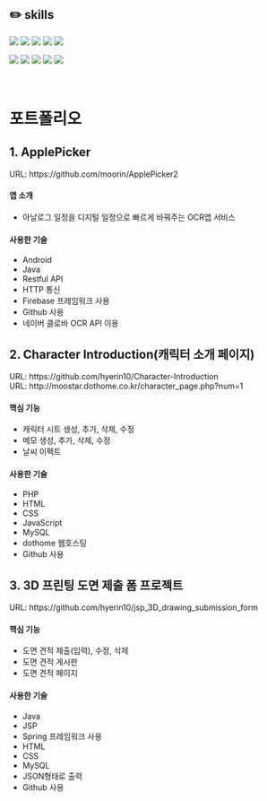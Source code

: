 <h2>✏️ skills</h2>
<div height="30px"></div>
<code><img src="https://img.shields.io/badge/JAVA-007396?style=flat&logo=JAVA&logoColor=white"/></code>
<code><img src="https://img.shields.io/badge/Python-3776AB?style=flat&logo=Python&logoColor=white"/></code>
<code><img src="https://img.shields.io/badge/HTML5-E34F26?style=flat&logo=HTML5&logoColor=white"/></code>
<code><img src="https://img.shields.io/badge/CSS3-1572B6?style=flat&logo=CSS3&logoColor=white"/></code>
<code><img src="https://img.shields.io/badge/JavaScript-F7DF1E?style=flat&logo=JavaScript&logoColor=white"/></code>

<code><img src="https://img.shields.io/badge/JSON-000000?style=flat&logo=JSON&logoColor=white"/></code>
<code><img src="https://img.shields.io/badge/RestfulAPI-ff8b00?style=flat&logo=RestfulAPI&logoColor=white"/></code>
<code><img src="https://img.shields.io/badge/MariaDB-003545?style=flat&logo=MariaDB&logoColor=white"/></code>
<code><img src="https://img.shields.io/badge/MySQL-4479A1?style=flat&logo=MySQL&logoColor=white"/></code>
<code><img src="https://img.shields.io/badge/Oracle-F80000?style=flat&logo=Oracle&logoColor=white"/></code>
<br>
<br>
<br>
<h1>포트폴리오</h1>
  
<h2>1. ApplePicker</h2>
URL: https://github.com/moorin/ApplePicker2
<h4>앱 소개</h4>
<ul>
  <li>아날로그 일정을 디지털 일정으로 빠르게 바꿔주는 OCR앱 서비스</li>
</ul>

<h4>사용한 기술</h4>
<ul>
  <li>Android</li>
  <li>Java</li>
  <li>Restful API</li>
  <li>HTTP 통신</li>
  <li>Firebase 프레임워크 사용</li>
  <li>Github 사용</li>
  <li>네이버 클로바 OCR API 이용</li>
</ul>


<h2>2. Character Introduction(캐릭터 소개 페이지)</h2>
URL: https://github.com/hyerin10/Character-Introduction
<br>
URL: http://moostar.dothome.co.kr/character_page.php?num=1
<h4>핵심 기능</h4>
<ul>
  <li>캐릭터 시트 생성, 추가, 삭제, 수정</li>
  <li>메모 생성, 추가, 삭제, 수정</li>
  <li>날씨 이펙트</li>
</ul>

<h4>사용한 기술</h4>
<ul>
  <li>PHP</li>
  <li>HTML</li>
  <li>CSS</li>
  <li>JavaScript</li>
  <li>MySQL</li>
  <li>dothome 웹호스팅</li>
  <li>Github 사용</li>
</ul>

<h2>3. 3D 프린팅 도면 제출 폼 프로젝트</h2>
URL: https://github.com/hyerin10/jsp_3D_drawing_submission_form
<h4>핵심 기능</h4>
<ul>
  <li>도면 견적 제출(입력), 수정, 삭제</li>
  <li>도면 견적 게시판</li>
  <li>도면 견적 페이지</li>
</ul>
<h4>사용한 기술</h4>
<ul>
  <li>Java</li>
  <li>JSP</li>
  <li>Spring 프레임워크 사용</li>
  <li>HTML</li>
  <li>CSS</li>
  <li>MySQL</li>
  <li>JSON형태로 출력</li>
  <li>Github 사용</li>
</ul>
